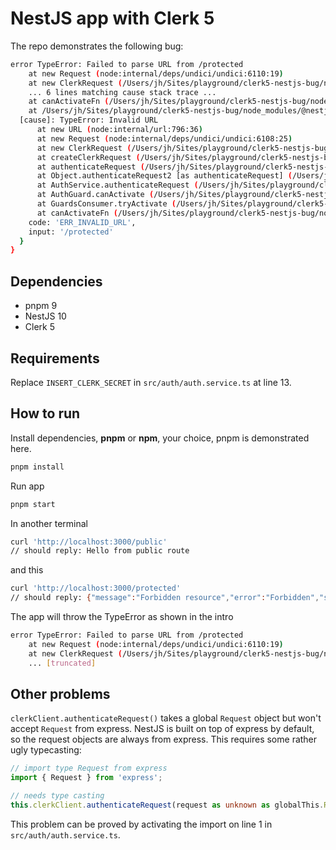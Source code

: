 # NestJS app with Clerk 5

The repo demonstrates the following bug:

```sh
error TypeError: Failed to parse URL from /protected
    at new Request (node:internal/deps/undici/undici:6110:19)
    at new ClerkRequest (/Users/jh/Sites/playground/clerk5-nestjs-bug/node_modules/@clerk/backend/src/tokens/clerkRequest.ts:24:5)
    ... 6 lines matching cause stack trace ...
    at canActivateFn (/Users/jh/Sites/playground/clerk5-nestjs-bug/node_modules/@nestjs/core/router/router-execution-context.js:135:59)
    at /Users/jh/Sites/playground/clerk5-nestjs-bug/node_modules/@nestjs/core/router/router-execution-context.js:42:37 {
  [cause]: TypeError: Invalid URL
      at new URL (node:internal/url:796:36)
      at new Request (node:internal/deps/undici/undici:6108:25)
      at new ClerkRequest (/Users/jh/Sites/playground/clerk5-nestjs-bug/node_modules/@clerk/backend/src/tokens/clerkRequest.ts:24:5)
      at createClerkRequest (/Users/jh/Sites/playground/clerk5-nestjs-bug/node_modules/@clerk/backend/src/tokens/clerkRequest.ts:72:54)
      at authenticateRequest (/Users/jh/Sites/playground/clerk5-nestjs-bug/node_modules/@clerk/backend/src/tokens/request.ts:66:57)
      at Object.authenticateRequest2 [as authenticateRequest] (/Users/jh/Sites/playground/clerk5-nestjs-bug/node_modules/@clerk/backend/src/tokens/factory.ts:51:12)
      at AuthService.authenticateRequest (/Users/jh/Sites/playground/clerk5-nestjs-bug/src/auth/auth.service.ts:26:32)
      at AuthGuard.canActivate (/Users/jh/Sites/playground/clerk5-nestjs-bug/src/auth/auth.guard.ts:32:52)
      at GuardsConsumer.tryActivate (/Users/jh/Sites/playground/clerk5-nestjs-bug/node_modules/@nestjs/core/guards/guards-consumer.js:15:34)
      at canActivateFn (/Users/jh/Sites/playground/clerk5-nestjs-bug/node_modules/@nestjs/core/router/router-execution-context.js:135:59) {
    code: 'ERR_INVALID_URL',
    input: '/protected'
  }
}
```

## Dependencies

- pnpm 9
- NestJS 10
- Clerk 5

## Requirements

Replace `INSERT_CLERK_SECRET` in `src/auth/auth.service.ts` at line 13.

## How to run

Install dependencies, **pnpm** or **npm**, your choice, pnpm is demonstrated here.

```sh
pnpm install
```

Run app

```sh
pnpm start
```

In another terminal

```sh
curl 'http://localhost:3000/public'
// should reply: Hello from public route
```

and this

```sh
curl 'http://localhost:3000/protected'
// should reply: {"message":"Forbidden resource","error":"Forbidden","statusCode":403}
```

The app will throw the TypeError as shown in the intro

```sh
error TypeError: Failed to parse URL from /protected
    at new Request (node:internal/deps/undici/undici:6110:19)
    at new ClerkRequest (/Users/jh/Sites/playground/clerk5-nestjs-bug/node_modules/@clerk/backend/src/tokens/clerkRequest.ts:24:5)
    ... [truncated]
```

## Other problems

`clerkClient.authenticateRequest()` takes a global `Request` object but won't accept `Request` from express. NestJS is built on top of express by default, so the request objects are always from express. This requires some rather ugly typecasting:

```ts
// import type Request from express
import { Request } from 'express';

// needs type casting
this.clerkClient.authenticateRequest(request as unknown as globalThis.Request);
```

This problem can be proved by activating the import on line 1 in `src/auth/auth.service.ts`.
